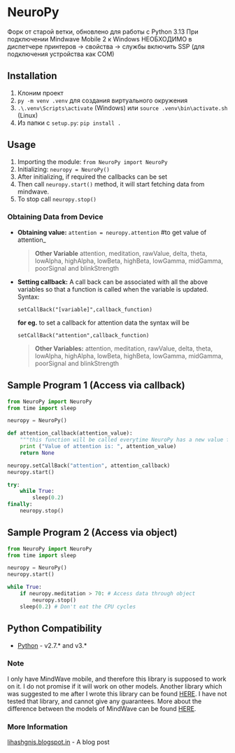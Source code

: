 # NeuroPy

Форк от старой ветки, обновлено для работы с Python 3.13
При подключении Mindwave Mobile 2 к Windows НЕОБХОДИМО в диспетчере принтеров -> свойства -> службы включить SSP (для подключения устройства как COM)

## Installation

1. Клоним проект
2. `py -m venv .venv` для создания виртуального окружения
3. `.\.venv\Scripts\activate` (Windows) или `source .venv\bin\activate.sh` (Linux)
4. Из папки с `setup.py`: `pip install .`

## Usage

1. Importing the module: `from NeuroPy import NeuroPy`
2. Initializing: `neuropy = NeuroPy()`
3. After initializing, if required the callbacks can be set
4. Then call `neuropy.start()` method, it will start fetching data from mindwave.
5. To stop call `neuropy.stop()`

### Obtaining Data from Device 

* **Obtaining value:** `attention = neuropy.attention` \#to get value of attention_
    >**Other Variable** attention, meditation, rawValue, delta, theta, lowAlpha, highAlpha, lowBeta, highBeta, lowGamma, midGamma, poorSignal and blinkStrength

* **Setting callback:** A call back can be associated with all the above variables so that a function is called when the variable is updated. Syntax: 

    ```
    setCallBack("[variable]",callback_function)
    ``` 
    **for eg.** to set a callback for attention data the syntax will be 
    ```
    setCallBack("attention",callback_function)
    ```
    >**Other Variables:** attention, meditation, rawValue, delta, theta, lowAlpha, highAlpha, lowBeta, highBeta, lowGamma, midGamma, poorSignal and blinkStrength

## Sample Program 1 (Access via callback)

```python
from NeuroPy import NeuroPy
from time import sleep

neuropy = NeuroPy() 

def attention_callback(attention_value):
    """this function will be called everytime NeuroPy has a new value for attention"""
    print ("Value of attention is: ", attention_value)
    return None

neuropy.setCallBack("attention", attention_callback)
neuropy.start()

try:
    while True:
        sleep(0.2)
finally:
    neuropy.stop()
```


## Sample Program 2 (Access via object)

```python
from NeuroPy import NeuroPy
from time import sleep

neuropy = NeuroPy() 
neuropy.start()

while True:
    if neuropy.meditation > 70: # Access data through object
        neuropy.stop() 
    sleep(0.2) # Don't eat the CPU cycles
```

## Python Compatibility

* [Python](http://www.python.com) - v2.7.* and v3.*

### Note

I only have MindWave mobile, and therefore this library is supposed to work on it. I do not promise if it will work on other models. Another library which was suggested to me after I wrote this library can be found [HERE](https://github.com/BarkleyUS/mindwave-python). I have not tested that library, and cannot give any guarantees. More about the difference between the models of MindWave can be found [HERE](http://support.neurosky.com/kb/general-21/what-is-the-difference-between-the-mindset-mindwave-mindwave-mobile-and-xwave).

### More Information
[lihashgnis.blogspot.in](http://lihashgnis.blogspot.in/2013/05/neuropy-python-library-for-interfacing.html) - A blog post